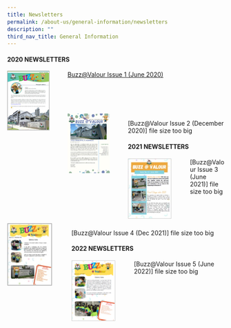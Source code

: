 ```yaml
---
title: Newsletters
permalink: /about-us/general-information/newsletters
description: ""
third_nav_title: General Information
---
```

#### 2020 NEWSLETTERS

<div>  
<div style="float: left">  
<img src="/images/june_2020_pri_nl.jpg" 
     style="width:70%">  
</div>  
<div></div>  
</div>
		 
[Buzz@Valour Issue 1 (June 2020)](/files/Buzz@Valour%20Issue%201_June%202020.pdf)

<br>
<br>
<br>
<br>

<div>  
<div style="float: left">  
<img src="/images/december_2020_pri_nl.jpg" 
     style="width:70%">
</div>  
<div></div>  
</div>

[Buzz@Valour Issue 2 (December 2020)] file size too big

#### 2021 NEWSLETTERS

<div>  
<div style="float: left">  
<img src="/images/june_2021_pri_nl.jpg" 
     style="width:70%">  
</div>  
<div></div>  
</div>

[Buzz@Valour Issue 3 (June 2021)] file size too big

<br>
<br>
<br>

<div>  
<div style="float: left">  
<img src="/images/dec_2021_pri_nl.jpg" 
     style="width:70%">
</div>  
<div></div>  
</div>

[Buzz@Valour Issue 4 (Dec 2021)] file size too big

#### 2022 NEWSLETTERS

<div>  
<div style="float: left">  
<img src="/images/june_2022_pri_nl.png" 
     style="width:70%">  
</div>  
<div></div>  
</div>

[Buzz@Valour Issue 5 (June 2022)] file size too big